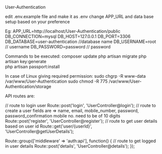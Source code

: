 User-Authentication

edit .env.example file and make it as .env
change APP_URL and data base setup
based on your preference

Eg: APP_URL=http://localhost/User-Authentication/public
DB_CONNECTION=mysql
DB_HOST=127.0.0.1
DB_PORT=3306
DB_DATABASE=user-authentication   //database name
DB_USERNAME=root                  // username
DB_PASSWORD=password              // password

Commands to be executed:
composer update
php artisan migrate
php artisan key:generate  
php artisan passport:install

In case of Linux giving required permission:
sudo chgrp -R www-data /var/www/User-Authentication
sudo chmod -R 775 /var/www/User-Authentication/storage

API routes are:

// route to login user
Route::post('login', 'UserController@login');
//  route to create a user
fields are => name, email, mobile_number, password, password_confirmation
mobile no. need to be of 10 digits
Route::post('register', 'UserController@register');
// route to get user details based on user id
Route::get('user/{userId}', 'UserController@getUserDetails');

Route::group(['middleware' => 'auth:api'], function()
{
	// route to get logged in user details
   Route::post('details', 'UserController@details');
});